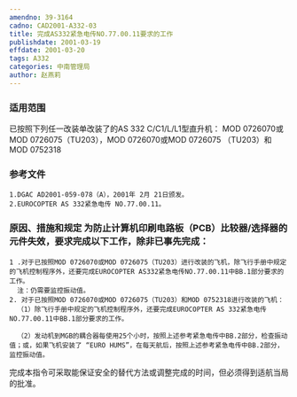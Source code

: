 ```yaml
---
amendno: 39-3164
cadno: CAD2001-A332-03
title: 完成AS332紧急电传NO.77.00.11要求的工作
publishdate: 2001-03-19
effdate: 2001-03-20
tags: A332
categories: 中南管理局
author: 赵燕莉
---
```


### 适用范围 
已按照下列任一改装单改装了的AS 332 C/C1/L/L1型直升机：     MOD 0726070或MOD 0726075（TU203），MOD 0726070或MOD 0726075
（TU203）和MOD 0752318

### 参考文件
    1.DGAC AD2001-059-078（A），2001年 2月 21日颁发。
    2.EUROCOPTER AS 332紧急电传 NO.77.00.11。


### 原因、措施和规定 为防止计算机印刷电路板（PCB）比较器/选择器的元件失效，要求完成以下工作，除非已事先完成： 
    1 .对于已按照MOD 0726070或MOD 0726075（TU203）进行改装的飞机，除飞行手册中规定的飞机控制程序外，还要完成EUROCOPTER AS332紧急电传NO.77.00.11中BB.1部分要求的工作。 
      注：仍需要监控振动值。 
    2. 对于已按照MOD 0726070或MOD 0726075（TU203）和MOD 0752318进行改装的飞机： 
      （1）除飞行手册中规定的飞机控制程序外，还要完成EUROCOPTER AS 332紧急电传NO.77.00.11中BB.1部分要求的工作。 
  
      （2）发动机到MGB的耦合器每使用25个小时，按照上述参考紧急电传中BB.2部分，检查振动值；或，如果飞机安装了 “EURO HUMS”，在每天航后，按照上述参考紧急电传中BB.2部分，监控振动值。 
   完成本指令可采取能保证安全的替代方法或调整完成的时间，但必须得到适航当局的批准。
